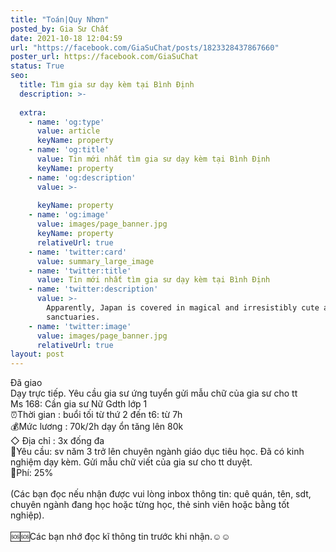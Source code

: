 ```yaml
---
title: "Toán|Quy Nhơn"
posted_by: Gia Sư Chất
date: 2021-10-18 12:04:59
url: "https://facebook.com/GiaSuChat/posts/1823328437867660"
poster_url: https://facebook.com/GiaSuChat
status: True
seo:
  title: Tìm gia sư dạy kèm tại Bình Định
  description: >-
    
  extra:
    - name: 'og:type'
      value: article
      keyName: property
    - name: 'og:title'
      value: Tin mới nhất tìm gia sư dạy kèm tại Bình Định
      keyName: property
    - name: 'og:description'
      value: >-
        
      keyName: property
    - name: 'og:image'
      value: images/page_banner.jpg
      keyName: property
      relativeUrl: true
    - name: 'twitter:card'
      value: summary_large_image
    - name: 'twitter:title'
      value: Tin mới nhất tìm gia sư dạy kèm tại Bình Định
    - name: 'twitter:description'
      value: >-
        Apparently, Japan is covered in magical and irresistibly cute animal
        sanctuaries.
    - name: 'twitter:image'
      value: images/page_banner.jpg
      relativeUrl: true
layout: post
---
```

Đã giao<br>Dạy trực tiếp. Yêu cầu gia sư ứng tuyển gửi mẫu chữ của gia sư cho tt<br>Ms 168: Cần gia sư Nữ Gdth lớp 1<br>⏰Thời gian : buổi tối từ thứ 2 đến t6: từ 7h<br>💰Mức lương : 70k/2h dạy ổn tăng lên 80k<br>◇ Địa chỉ : 3x đống đa<br>📒Yêu cầu: sv năm 3 trở lên chuyên ngành giáo dục tiêu học. Đã có kinh nghiệm dạy kèm. Gửi mẫu chữ viết của gia sư cho tt duyệt.<br>💸Phí: 25%<br><br>(Các bạn đọc nếu nhận được vui lòng inbox thông tin: quê quán, tên, sdt, chuyên ngành đang học hoặc từng học, thẻ sinh viên hoặc bằng tốt nghiệp).<br><br>🆘🆘Các bạn nhớ đọc kĩ thông tin trước khi nhận.☺️☺️
